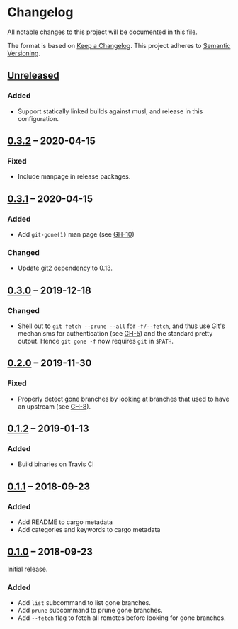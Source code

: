 # Changelog
All notable changes to this project will be documented in this file.

The format is based on [Keep a Changelog](http://keepachangelog.com/en/1.0.0/).
This project adheres to [Semantic Versioning](http://semver.org/spec/v2.0.0.html).

## [Unreleased]
### Added
- Support statically linked builds against musl, and release in this
  configuration.

## [0.3.2] – 2020-04-15
### Fixed
- Include manpage in release packages.

## [0.3.1] – 2020-04-15
### Added
* Add `git-gone(1)` man page (see [GH-10])

### Changed
* Update git2 dependency to 0.13.

[GH-10]: https://github.com/lunaryorn/git-gone/pull/10

## [0.3.0] – 2019-12-18
### Changed
* Shell out to `git fetch --prune --all` for `-f/--fetch`, and thus use Git's
  mechanisms for authentication (see [GH-5]) and the standard pretty output.
  Hence `git gone -f` now requires `git` in `$PATH`.

[GH-5]: https://github.com/lunaryorn/git-gone/issues/5

## [0.2.0] – 2019-11-30
### Fixed
* Properly detect gone branches by looking at branches that used to have an
  upstream (see [GH-8]).

[GH-8]: https://github.com/lunaryorn/git-gone/pull/8

## [0.1.2] – 2019-01-13
### Added
* Build binaries on Travis CI

## [0.1.1] – 2018-09-23
### Added
* Add README to cargo metadata
* Add categories and keywords to cargo metadata

## [0.1.0] – 2018-09-23

Initial release.

### Added

* Add `list` subcommand to list gone branches.
* Add `prune` subcommand to prune gone branches.
* Add `--fetch` flag to fetch all remotes before looking for gone branches.

[0.1.0]: https://github.com/lunaryorn/git-gone/releases/tag/v0.1.0
[0.1.1]: https://github.com/lunaryorn/git-gone/compare/v0.1.0...v0.1.1
[0.1.2]: https://github.com/lunaryorn/git-gone/compare/v0.1.1...v0.1.2
[0.2.0]: https://github.com/lunaryorn/git-gone/compare/v0.1.2...v0.2.0
[0.3.0]: https://github.com/lunaryorn/git-gone/compare/vv0.2.0...v0.3.0
[0.3.1]: https://github.com/lunaryorn/git-gone/compare/vv0.3.0...v0.3.1
[0.3.2]: https://github.com/lunaryorn/git-gone/compare/vv0.3.1...v0.3.2
[Unreleased]: https://github.com/lunaryorn/git-gone/compare/v0.3.2...HEAD
